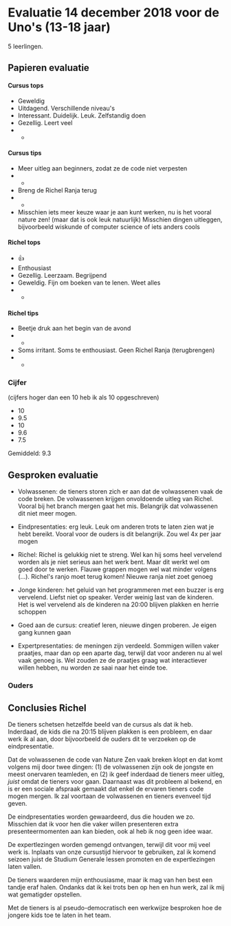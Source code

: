 # Evaluatie 14 december 2018 voor de Uno's (13-18 jaar)

5 leerlingen.

## Papieren evaluatie

#### Cursus tops

 * Geweldig
 * Uitdagend. Verschillende niveau's
 * Interessant. Duidelijk. Leuk. Zelfstandig doen
 * Gezellig. Leert veel
 * -

#### Cursus tips

 * Meer uitleg aan beginners, zodat ze de code niet verpesten
 * - 
 * Breng de Richel Ranja terug
 * -
 * Misschien iets meer keuze waar je aan kunt werken, nu is het vooral
   nature zen! (maar dat is ook leuk natuurlijk) 
   Misschien dingen uitleggen, bijvoorbeeld wiskunde of computer science
   of iets anders cools

#### Richel tops

 * :+1:
 * Enthousiast
 * Gezellig. Leerzaam. Begrijpend
 * Geweldig. Fijn om boeken van te lenen. Weet alles
 * -
 
#### Richel tips

 * Beetje druk aan het begin van de avond
 * -
 * Soms irritant. Soms te enthousiast. Geen Richel Ranja (terugbrengen)
 * -

### Cijfer

(cijfers hoger dan een 10 heb ik als 10 opgeschreven)

 * 10
 * 9.5
 * 10
 * 9.6
 * 7.5

Gemiddeld: 9.3

## Gesproken evaluatie

 * Volwassenen: de tieners storen zich er aan dat de
   volwassenen vaak de code breken. De volwassenen
   krijgen onvoldoende uitleg van Richel. Vooral bij het
   branch mergen gaat het mis. Belangrijk dat volwassenen dit
   niet meer mogen.

 * Eindpresentaties: erg leuk. Leuk om anderen trots te laten zien wat je
   hebt bereikt. Vooral voor de ouders is dit belangrijk. Zou wel 4x
   per jaar mogen

 * Richel: Richel is gelukkig niet te streng. Wel kan hij soms heel
   vervelend worden als je niet serieus aan het werk bent. Maar dit
   werkt wel om goed door te werken. Flauwe grappen mogen wel wat
   minder volgens (...). Richel's ranjo moet terug komen! Nieuwe
   ranja niet zoet genoeg

 * Jonge kinderen: het geluid van het programmeren met een buzzer is
   erg vervelend. Liefst niet op speaker. Verder weinig last van de
   kinderen. Het is wel vervelend als de kinderen na 20:00 blijven
   plakken en herrie schoppen

 * Goed aan de cursus: creatief leren, nieuwe dingen proberen. Je
   eigen gang kunnen gaan

 * Expertpresentaties: de meningen zijn verdeeld. Sommigen willen vaker
   praatjes, maar dan op een aparte dag, terwijl dat voor anderen nu
   al wel vaak genoeg is. Wel zouden ze de praatjes graag wat interactiever
   willen hebben, nu worden ze saai naar het einde toe.

### Ouders


## Conclusies Richel

De tieners schetsen hetzelfde beeld van de cursus als dat ik heb. Inderdaad,
de kids die na 20:15 blijven plakken is een probleem, en daar werk ik al 
aan, door bijvoorbeeld de ouders dit te verzoeken op de eindpresentatie.

Dat de volwassenen de code van Nature Zen vaak breken klopt en dat komt volgens
mij door twee dingen: (1) de volwassenen zijn ook de jongste en meest onervaren
teamleden, en (2) ik geef inderdaad de tieners meer uitleg, *juist* omdat de
tieners voor gaan. Daarnaast was dit probleem al bekend, en is er een sociale
afspraak gemaakt dat enkel de ervaren tieners code mogen mergen. Ik zal
voortaan de volwassenen en tieners evenveel tijd geven.

De eindpresentaties worden gewaardeerd, dus die houden we zo. Misschien dat ik
voor hen die vaker willen presenteren extra presenteermomenten aan kan bieden,
ook al heb ik nog geen idee waar.

De expertlezingen worden gemengd ontvangen, terwijl dit voor mij veel werk
is. Inplaats van onze cursustijd hiervoor te gebruiken, zal ik komend seizoen
juist de Studium Generale lessen promoten en de expertlezingen laten vallen.

De tieners waarderen mijn enthousiasme, maar ik mag van hen 
best een tandje eraf halen. Ondanks dat ik kei trots ben op
hen en hun werk, zal ik mij wat gematigder opstellen.

Met de tieners is al pseudo-democratisch 
een werkwijze besproken hoe de jongere kids toe te laten in het team.
